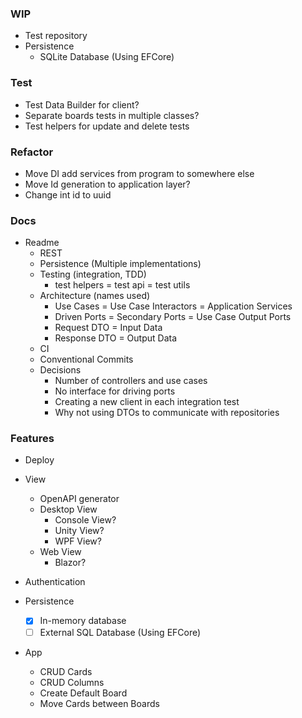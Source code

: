 ### WIP
- Test repository
- Persistence
  - SQLite Database (Using EFCore)
  
### Test
- Test Data Builder for client?
- Separate boards tests in multiple classes?
- Test helpers for update and delete tests

### Refactor
- Move DI add services from program to somewhere else
- Move Id generation to application layer?
- Change int id to uuid

### Docs
- Readme
  - REST
  - Persistence (Multiple implementations)
  - Testing (integration, TDD)
    - test helpers = test api = test utils
  - Architecture (names used)
    - Use Cases = Use Case Interactors = Application Services 
    - Driven Ports = Secondary Ports = Use Case Output Ports
    - Request DTO = Input Data
    - Response DTO = Output Data
  - CI
  - Conventional Commits
  - Decisions 
    - Number of controllers and use cases
    - No interface for driving ports
    - Creating a new client in each integration test
    - Why not using DTOs to communicate with repositories

### Features
- Deploy
- View
  - OpenAPI generator
  - Desktop View
    - Console View? 
    - Unity View? 
    - WPF View?
  - Web View
    - Blazor?

- Authentication
- Persistence
  - [x] In-memory database
  - [ ] External SQL Database (Using EFCore)

- App
  - CRUD Cards
  - CRUD Columns
  - Create Default Board
  - Move Cards between Boards

